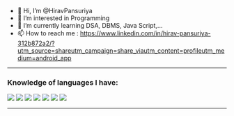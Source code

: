 - 👋 Hi, I’m @HiravPansuriya
- 👀 I’m interested in Programming
- 🌱 I’m currently learning DSA, DBMS, Java Script,...
- 📫 How to reach me : https://www.linkedin.com/in/hirav-pansuriya-312b872a2/?utm_source=shareutm_campaign=share_viautm_content=profileutm_medium=android_app

---

### Knowledge of languages I have:

<p>
  <img src="https://img.shields.io/badge/C-00599C?style=for-the-badge&logo=cplusplus&logoColor=white" />
  <img src="https://img.shields.io/badge/C++-00599C?style=for-the-badge&logo=cplusplus&logoColor=white" />
  <img src="https://img.shields.io/badge/PHP-00C4CC?style=for-the-badge&logo=canva&logoColor=white" />
  <img src="https://img.shields.io/badge/JavaScript-F7DF1E?style=for-the-badge&logo=javascript&logoColor=black" />
  <img src="https://img.shields.io/badge/HTML-E34F26?style=for-the-badge&logo=html5&logoColor=white" />
  <img src="https://img.shields.io/badge/CSS-1572B6?style=for-the-badge&logo=css3&logoColor=white" />
  <img src="https://img.shields.io/badge/Python-3776AB?style=for-the-badge&logo=python&logoColor=white" />
</p>

---
